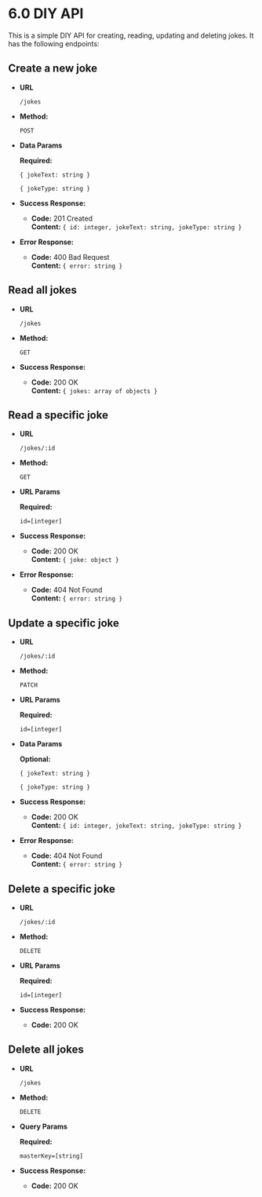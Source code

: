 # 6.0 DIY API

This is a simple DIY API for creating, reading, updating and deleting jokes. It has the following endpoints:

## Create a new joke

* **URL**

  `/jokes`

* **Method:**

  `POST`

* **Data Params**

  **Required:**

    `{ jokeText: string }`

    `{ jokeType: string }`

* **Success Response:**

  * **Code:** 201 Created <br />
    **Content:** `{ id: integer, jokeText: string, jokeType: string }`

* **Error Response:**

  * **Code:** 400 Bad Request <br />
    **Content:** `{ error: string }`


## Read all jokes

* **URL**

  `/jokes`

* **Method:**

  `GET`

* **Success Response:**

  * **Code:** 200 OK <br />
    **Content:** `{ jokes: array of objects }`

## Read a specific joke

* **URL**

  `/jokes/:id`

* **Method:**

  `GET`

*  **URL Params**

   **Required:**

   `id=[integer]`

* **Success Response:**

  * **Code:** 200 OK <br />
    **Content:** `{ joke: object }`

* **Error Response:**

  * **Code:** 404 Not Found <br />
    **Content:** `{ error: string }`


## Update a specific joke

* **URL**

  `/jokes/:id`

* **Method:**

  `PATCH`

*  **URL Params**

   **Required:**

   `id=[integer]`

* **Data Params**

  **Optional:**

    `{ jokeText: string }`

    `{ jokeType: string }`

* **Success Response:**

  * **Code:** 200 OK <br />
    **Content:** `{ id: integer, jokeText: string, jokeType: string }`

* **Error Response:**

  * **Code:** 404 Not Found <br />
    **Content:** `{ error: string }`


## Delete a specific joke

* **URL**

  `/jokes/:id`

* **Method:**

  `DELETE`

*  **URL Params**

   **Required:**

   `id=[integer]`

* **Success Response:**

  * **Code:** 200 OK <br />


## Delete all jokes

* **URL**

  `/jokes`

* **Method:**

  `DELETE`

*  **Query Params**

   **Required:**

   `masterKey=[string]`

* **Success Response:**

  * **Code:** 200 OK <br />



